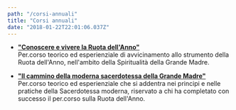 ```yaml
---
path: "/corsi-annuali"
title: "Corsi annuali"
date: "2018-01-22T22:01:06.037Z"
---
```


+ [**"Conoscere e vivere la Ruota dell'Anno"**](/corso-ruota-dell-anno)  
Per.corso teorico ed esperienziale di avvicinamento allo strumento della Ruota dell'Anno, nell'ambito della Spiritualità della Grande Madre.

+ [**"Il cammino della moderna sacerdotessa della Grande Madre"**](/corso-seconda-spirale)  
Per.corso teorico ed esperienziale che si addentra nei principi e nelle pratiche della Sacerdotessa moderna, riservato a chi ha completato con successo il per.corso sulla Ruota dell'Anno.
